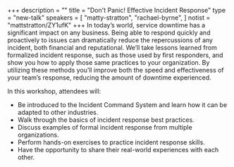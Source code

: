 +++
description = ""
title = "Don't Panic! Effective Incident Response"
type = "new-talk"
speakers = [
        "matty-stratton",
        "rachael-byrne",
]
notist = "mattstratton/ZY1ufK"
+++
In today’s world, service downtime has a significant impact on any business. Being able to respond quickly and proactively to issues can dramatically reduce the repercussions of any incident, both financial and reputational. We’ll take lessons learned from formalized incident response, such as those used by first responders, and show you how to apply those same practices to your organization. By utilizing these methods you’ll improve both the speed and effectiveness of your team’s response, reducing the amount of downtime experienced.

In this workshop, attendees will:

* Be introduced to the Incident Command System and learn how it can be adapted to other industries.
* Walk through the basics of incident response best practices.
* Discuss examples of formal incident response from multiple organizations.
* Perform hands-on exercises to practice incident response skills.
* Have the opportunity to share their real-world experiences with each other.